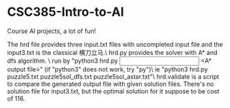 # CSC385-Intro-to-AI
Course AI projects, a lot of fun! 

The hrd file provides three input.txt files with uncompleted input file and the input3.txt is the classical 横刀立马.\\
hrd.py provides the solver with A* and dfs algorithm. \\
run by "python3 hrd.py  <input file>  <DFS output file>  <A* output file>" (if "python3" does not work, try "py")\\
ie "python3 hrd.py puzzle5.txt puzzle5sol_dfs.txt puzzle5sol_astar.txt"\\
hrd.validate is a script to compare the generated output file with given solution files. There's no solution file for input3.txt, but the optimal solution for it suppose to be cost of 116.
